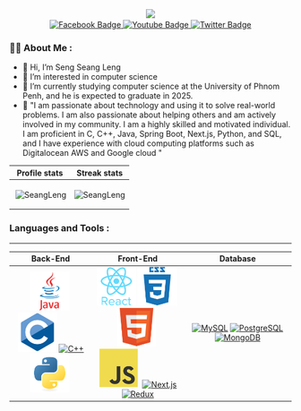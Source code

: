 
<div id="header" align="center">
  <img src="https://media.giphy.com/media/M9gbBd9nbDrOTu1Mqx/giphy.gif" width="100"/>
  <div id="badges">
  <a href="your-linkedin-URL">
    <img src="https://img.shields.io/badge/Facebookk-blue?style=for-the-badge&logo=facebook&logoColor=white" alt="Facebook Badge"/>
  </a>
  <a href="your-youtube-URL">
    <img src="https://img.shields.io/badge/YouTube-red?style=for-the-badge&logo=youtube&logoColor=white" alt="Youtube Badge"/>
  </a>
  <a href="your-twitter-URL">
    <img src="https://img.shields.io/badge/Twitter-blue?style=for-the-badge&logo=twitter&logoColor=white" alt="Twitter Badge"/>
  </a>
</div>
</div>

### :woman_technologist: About Me :
- 👋 Hi, I’m Seng Seang Leng
- 👀 I’m interested in computer science 
- 🌱 I’m currently studying computer science at the University of Phnom Penh, and he is expected to graduate in 2025.
- 💞 "I am passionate about technology and using it to solve real-world problems. I am also passionate about helping others and am actively involved in my community. I am a highly skilled and motivated individual. I am proficient in C, C++, Java, Spring Boot, Next.js, Python, and SQL, and I have experience with cloud computing platforms such as Digitalocean AWS and Google cloud "


| **Profile stats** | **Streak stats** |
|:---:|:---:|
| <p>&nbsp;<img align="center" src="https://github-readme-stats.vercel.app/api?username=SeangLeng&show_icons=true&locale=en" alt="SeangLeng" /></p> | <p><img align="center" src="https://github-readme-streak-stats.herokuapp.com/?user=SeangLeng&" alt="SeangLeng" /></p> ||

###  Languages and Tools :
---
| **Back-End**  | **Front-End** | **Database** |
|:---:|:---:|:---:|
| <img src="https://github.com/devicons/devicon/blob/master/icons/java/java-original-wordmark.svg" title="Java" alt="Java" width="70" height="70"/>&nbsp; <img src="https://github.com/devicons/devicon/blob/master/icons/c/c-original.svg" title="C" alt="C" width="70" height="70"/>&nbsp;<a href="https://isocpp.org/" title="C++"><img src="https://github.com/get-icon/geticon/raw/master/icons/c-plusplus.svg" alt="C++" width="70px" height="70px"></a> <br/> <img src="https://github.com/devicons/devicon/blob/master/icons/python/python-original.svg" title="Python" alt="Python" width="70" height="70"/>&nbsp; | <img src="https://github.com/devicons/devicon/blob/master/icons/react/react-original-wordmark.svg" title="React" alt="React" width="70" height="70"/>&nbsp;<img src="https://github.com/devicons/devicon/blob/master/icons/css3/css3-plain-wordmark.svg"  title="CSS3" alt="CSS" width="70" height="70"/>&nbsp;<img src="https://github.com/devicons/devicon/blob/master/icons/html5/html5-original.svg" title="HTML5" alt="HTML" width="70" height="70"/>&nbsp; <br/><img src="https://github.com/devicons/devicon/blob/master/icons/javascript/javascript-original.svg" title="JavaScript" alt="JavaScript" width="70" height="70"/>&nbsp; <a href="https://nextjs.org/" title="Next.js"><img src="https://github.com/get-icon/geticon/raw/master/icons/nextjs-icon.svg" alt="Next.js" width="70px" height="70px"></a> <br/> <a href="https://redux.js.org/" title="Redux"><img src="https://github.com/get-icon/geticon/raw/master/icons/redux.svg" alt="Redux" width="70px" height="70px"></a> | <a href="https://dev.mysql.com/" title="MySQL"><img src="https://github.com/get-icon/geticon/raw/master/icons/mysql.svg" alt="MySQL" width="70px" height="70px"></a> <a href="https://www.postgresql.org/" title="PostgreSQL"><img src="https://github.com/get-icon/geticon/raw/master/icons/postgresql.svg" alt="PostgreSQL" width="70px" height="70px"></a> <a href="https://www.mongodb.org/" title="MongoDB"><img src="https://github.com/get-icon/geticon/raw/master/icons/mongodb-icon.svg" alt="MongoDB" width="70px" height="70px"></a>  ||
